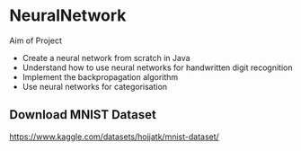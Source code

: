 # NeuralNetwork

Aim of Project

- Create a neural network from scratch in Java
- Understand how to use neural networks for handwritten digit recognition
- Implement the backpropagation algorithm
- Use neural networks for categorisation

## Download MNIST Dataset

https://www.kaggle.com/datasets/hojjatk/mnist-dataset/
